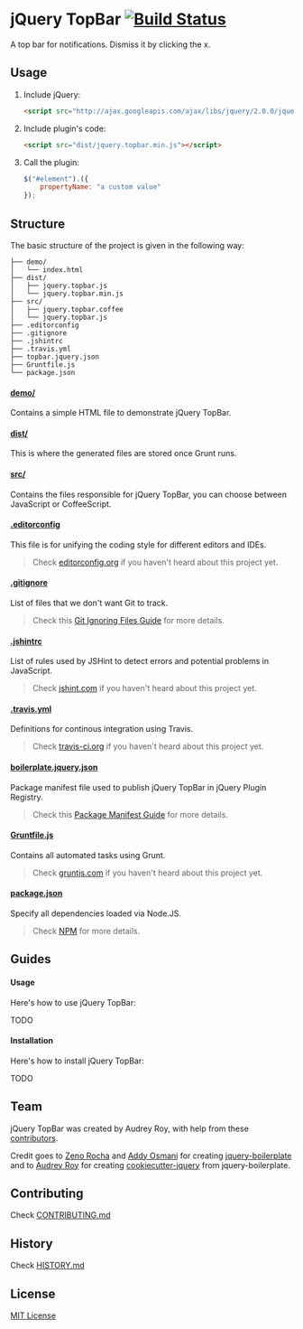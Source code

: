 # jQuery TopBar [![Build Status](https://secure.travis-ci.org/audreyr/topbar.png?branch=master)](https://travis-ci.org/audreyr/topbar)

A top bar for notifications. Dismiss it by clicking the x.

## Usage

1. Include jQuery:

	```html
	<script src="http://ajax.googleapis.com/ajax/libs/jquery/2.0.0/jquery.min.js"></script>
	```

2. Include plugin's code:

	```html
	<script src="dist/jquery.topbar.min.js"></script>
	```

3. Call the plugin:

	```javascript
	$("#element").({
		propertyName: "a custom value"
	});
	```

## Structure

The basic structure of the project is given in the following way:

```
├── demo/
│   └── index.html
├── dist/
│   ├── jquery.topbar.js
│   └── jquery.topbar.min.js
├── src/
│   ├── jquery.topbar.coffee
│   └── jquery.topbar.js
├── .editorconfig
├── .gitignore
├── .jshintrc
├── .travis.yml
├── topbar.jquery.json
├── Gruntfile.js
└── package.json
```

#### [demo/](https://github.com/audreyr/topbar/tree/master/demo)

Contains a simple HTML file to demonstrate jQuery TopBar.

#### [dist/](https://github.com/audreyr/topbar/tree/master/dist)

This is where the generated files are stored once Grunt runs.

#### [src/](https://github.com/audreyr/topbar/tree/master/src)

Contains the files responsible for jQuery TopBar, you can choose between JavaScript or CoffeeScript.

#### [.editorconfig](https://github.com/audreyr/topbar/tree/master/.editorconfig)

This file is for unifying the coding style for different editors and IDEs.

> Check [editorconfig.org](http://editorconfig.org) if you haven't heard about this project yet.

#### [.gitignore](https://github.com/audreyr/topbar/tree/master/.gitignore)

List of files that we don't want Git to track.

> Check this [Git Ignoring Files Guide](https://help.github.com/articles/ignoring-files) for more details.

#### [.jshintrc](https://github.com/audreyr/topbar/tree/master/.jshintrc)

List of rules used by JSHint to detect errors and potential problems in JavaScript.

> Check [jshint.com](http://jshint.com/about/) if you haven't heard about this project yet.

#### [.travis.yml](https://github.com/audreyr/topbar/tree/master/.travis.yml)

Definitions for continous integration using Travis.

> Check [travis-ci.org](http://about.travis-ci.org/) if you haven't heard about this project yet.

#### [boilerplate.jquery.json](https://github.com/audreyr/topbar/tree/master/boilerplate.jquery.json)

Package manifest file used to publish jQuery TopBar in jQuery Plugin Registry.

> Check this [Package Manifest Guide](http://plugins.jquery.com/docs/package-manifest/) for more details.

#### [Gruntfile.js](https://github.com/audreyr/topbar/tree/master/Gruntfile.js)

Contains all automated tasks using Grunt.

> Check [gruntjs.com](http://gruntjs.com) if you haven't heard about this project yet.

#### [package.json](https://github.com/audreyr/topbar/tree/master/package.json)

Specify all dependencies loaded via Node.JS.

> Check [NPM](https://npmjs.org/doc/json.html) for more details.

## Guides

#### Usage

Here's how to use jQuery TopBar:

TODO

#### Installation

Here's how to install jQuery TopBar:

TODO

## Team

jQuery TopBar was created by Audrey Roy, with help from these [contributors](https://github.com/audreyr/topbar/graphs/contributors).

Credit goes to [Zeno Rocha](http://zenorocha.com) and [Addy Osmani](http://addyosmani.com) for creating [jquery-boilerplate](https://github.com/jquery-boilerplate/jquery-boilerplate) and to [Audrey Roy](http://www.audreymroy.com) for creating [cookiecutter-jquery](https://github.com/audreyr/cookiecutter-jquery) from jquery-boilerplate.

## Contributing

Check [CONTRIBUTING.md](https://github.com/audreyr/topbar/blob/master/CONTRIBUTING.md)

## History

Check [HISTORY.md](https://github.com/audreyr/topbar/blob/master/HISTORY.md)

## License

[MIT License](http://audreyr.mit-license.org/)